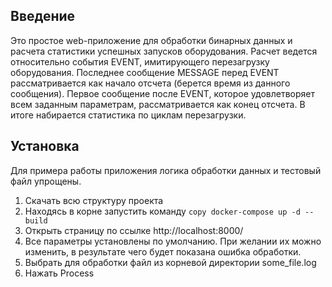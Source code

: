 ## Введение

Это простое web-приложение для обработки бинарных данных и расчета статистики успешных запусков оборудования.
Расчет ведется относительно события EVENT, имитирующего перезагрузку оборудования.
Последнее сообщение MESSAGE перед EVENT рассматривается как начало отсчета (берется время из данного сообщения).
Первое сообщение после EVENT, которое удовлетворяет всем заданным параметрам, рассматривается как конец отсчета.
В итоге набирается статистика по циклам перезагрузки.

## Установка
Для примера работы приложения логика обработки данных и тестовый файл упрощены.
1. Скачать всю структуру проекта 
2. Находясь в корне запустить команду 
```copy docker-compose up -d --build```
3. Открыть страницу по ссылке http://localhost:8000/
4. Все параметры установлены по умолчанию. При желании их можно изменить, в результате чего будет показана ошибка  обработки.
5. Выбрать для обработки файл из корневой директории some_file.log
6. Нажать Process
